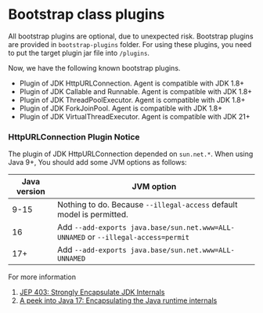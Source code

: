 # Bootstrap class plugins
All bootstrap plugins are optional, due to unexpected risk. Bootstrap plugins are provided in `bootstrap-plugins` folder.
For using these plugins, you need to put the target plugin jar file into `/plugins`.

Now, we have the following known bootstrap plugins.
* Plugin of JDK HttpURLConnection. Agent is compatible with JDK 1.8+
* Plugin of JDK Callable and Runnable. Agent is compatible with JDK 1.8+
* Plugin of JDK ThreadPoolExecutor. Agent is compatible with JDK 1.8+
* Plugin of JDK ForkJoinPool. Agent is compatible with JDK 1.8+
* Plugin of JDK VirtualThreadExecutor. Agent is compatible with JDK 21+

### HttpURLConnection Plugin Notice
The plugin of JDK HttpURLConnection depended on `sun.net.*`. When using Java 9+, You should add some JVM options as follows:

| Java version | JVM option                                                                     |
|--------------|--------------------------------------------------------------------------------|
| 9-15         |Nothing to do. Because `--illegal-access` default model is permitted.             |
| 16           |Add `--add-exports java.base/sun.net.www=ALL-UNNAMED` or `--illegal-access=permit` |
| 17+          |Add `--add-exports java.base/sun.net.www=ALL-UNNAMED`                              |

For more information 
1. [JEP 403: Strongly Encapsulate JDK Internals](https://openjdk.org/jeps/403)
2. [A peek into Java 17: Encapsulating the Java runtime internals](https://blogs.oracle.com/javamagazine/post/a-peek-into-java-17-continuing-the-drive-to-encapsulate-the-java-runtime-internals)